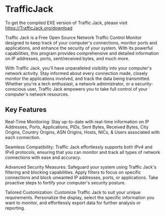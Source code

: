 # TrafficJack

To get the compiled EXE version of Traffic Jack, please visit https://TrafficJack.org/download

Traffic Jack is a Free Open Source Network Traffic Control Monitor designed to keep track of your computer's connections, monitor ports and applications, and enhance the security of your system. With its powerful capabilities, this program provides comprehensive and detailed information on IP addresses, ports, sent/received bytes, and much more.

With Traffic Jack, you'll have unparalleled visibility into your computer's network activity. Stay informed about every connection made, closely monitor the applications involved, and track the data being transmitted. Whether you're a tech enthusiast, a network administrator, or a security-conscious user, Traffic Jack empowers you to take full control of your computer's network resources.

## Key Features

Real-Time Monitoring: Stay up-to-date with real-time information on IP Addresses, Ports, Applications, PIDs, Sent Bytes, Received Bytes, City Origins, Country Origins, ASN Origins, Hosts, NICs, & Users associated with each connection.

Seamless Compatibility: Traffic Jack effortlessly supports both IPv4 and IPv6 protocols, ensuring that you can monitor and track all types of network connections with ease and accuracy.

Advanced Security Measures: Safeguard your system using Traffic Jack's filtering and blocking capabilities. Apply filters to focus on specific connections and block unwanted IP addresses, ports, or applications. Take proactive steps to fortify your computer's security posture.

Tailored Customization: Customize Traffic Jack to suit your unique requirements. Personalize the display, select the specific information you want to monitor, and effortlessly export data for further analysis or reporting.
